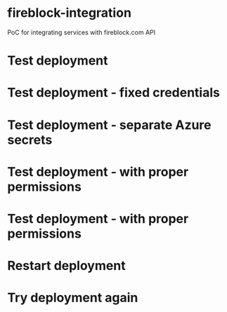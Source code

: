 # fireblock-integration
PoC for integrating services with fireblock.com API
# Test deployment
# Test deployment - fixed credentials
# Test deployment - separate Azure secrets
# Test deployment - with proper permissions
# Test deployment - with proper permissions
# Restart deployment
# Try deployment again
